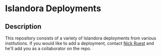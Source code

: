 # Islandora Deployments

## Description

This repository consists of a variety of Islandora deployments from various institutions. If you would like to add a deployment, contact [Nick Ruest](https://github.com/ruebot) and he'll add you as a collaborator on the repo.
